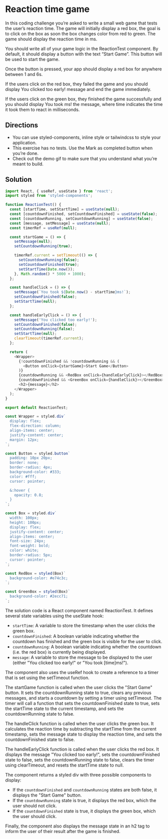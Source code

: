 # Reaction time game

In this coding challenge you’re asked to write a small web game that tests the user’s reaction time. The game will initially display a red box, the goal is to click on the box as soon the box changes color from red to green. The game should display the reaction time in ms.

You should write all of your game logic in the ReactionTest component. By default, it should display a button with the text “Start Game”. This button will be used to start the game.

Once the button is pressed, your app should display a red box for anywhere between 1 and 6s.

If the users click on the red box, they failed the game and you should display You clicked too early! message and end the game immediately.

If the users click on the green box, they finished the game successfully and you should display You took <time>ms! the message, where time indicates the time it took them to react in milliseconds.

## Directions

- You can use styled-components, inline style or tailwindcss to style your application.
- This exercise has no tests. Use the Mark as completed button when you’re done.
- Check out the demo gif to make sure that you understand what you’re meant to build.

## Solution

```javascript
import React, { useRef, useState } from 'react';
import styled from 'styled-components';

function ReactionTest() {
  const [startTime, setStartTime] = useState(null);
  const [countdownFinished, setCountdownFinished] = useState(false);
  const [countdownRunning, setCountdownRunning] = useState(false);
  const [message, setMessage] = useState(null);
  const timerRef = useRef(null);

  const startGame = () => {
    setMessage(null);
    setCountdownRunning(true);

    timerRef.current = setTimeout(() => {
      setCountdownRunning(false);
      setCountdownFinished(true);
      setStartTime(Date.now());
    }, Math.random() * 5000 + 1000);
  };

  const handleClick = () => {
    setMessage(`You took ${Date.now() - startTime}ms!`);
    setCountdownFinished(false);
    setStartTime(null);
  };

  const handleEarlyClick = () => {
    setMessage('You clicked too early!');
    setCountdownFinished(false);
    setCountdownRunning(false);
    setStartTime(null);
    clearTimeout(timerRef.current);
  };

  return (
    <Wrapper>
      {!countdownFinished && !countdownRunning && (
        <Button onClick={startGame}>Start Game</Button>
      )}
      {countdownRunning && <RedBox onClick={handleEarlyClick}></RedBox>}
      {countdownFinished && <GreenBox onClick={handleClick}></GreenBox>}
      <h2>{message}</h2>
    </Wrapper>
  );
}

export default ReactionTest;

const Wrapper = styled.div`
  display: flex;
  flex-direction: column;
  align-items: center;
  justify-content: center;
  margin: 12px;
`;

const Button = styled.button`
  padding: 10px 20px;
  border: none;
  border-radius: 4px;
  background-color: #333;
  color: #fff;
  cursor: pointer;

  &:hover {
    opacity: 0.8;
  }
`;

const Box = styled.div`
  width: 100px;
  height: 100px;
  display: flex;
  justify-content: center;
  align-items: center;
  font-size: 24px;
  font-weight: bold;
  color: white;
  border-radius: 5px;
  cursor: pointer;
`;

const RedBox = styled(Box)`
  background-color: #e74c3c;
`;

const GreenBox = styled(Box)`
  background-color: #2ecc71;
`;
```

The solution code is a React component named ReactionTest. It defines several state variables using the useState hook:

- `startTime`: A variable to store the timestamp when the user clicks the green box.
- `countdownFinished`: A boolean variable indicating whether the countdown has finished and the green box is visible for the user to click.
- `countdownRunning`: A boolean variable indicating whether the countdown (i.e. the red box) is currently being displayed.
- `message`: A variable to store the message to be displayed to the user (either "You clicked too early!" or "You took [time]ms!").

The component also uses the useRef hook to create a reference to a timer that is set using the setTimeout function.

The startGame function is called when the user clicks the "Start Game" button. It sets the countdownRunning state to true, clears any previous messages, and starts a countdown by setting a timer using setTimeout. The timer will call a function that sets the countdownFinished state to true, sets the startTime state to the current timestamp, and sets the countdownRunning state to false.

The handleClick function is called when the user clicks the green box. It calculates the reaction time by subtracting the startTime from the current timestamp, sets the message state to display the reaction time, and sets the countdownFinished state to false.

The handleEarlyClick function is called when the user clicks the red box. It displays the message "You clicked too early!", sets the countdownFinished state to false, sets the countdownRunning state to false, clears the timer using clearTimeout, and resets the startTime state to null.

The component returns a styled div with three possible components to display:

- If the `countdownFinished` and `countdownRunning` states are both false, it displays the "Start Game" button.
- If the `countdownRunning` state is true, it displays the red box, which the user should not click.
- If the `countdownFinished` state is true, it displays the green box, which the user should click.

Finally, the component also displays the message state in an h2 tag to inform the user of their result after the game is finished.
